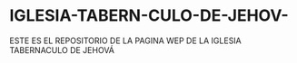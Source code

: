 # IGLESIA-TABERN-CULO-DE-JEHOV-
ESTE ES EL REPOSITORIO DE LA PAGINA WEP DE LA IGLESIA TABERNACULO DE JEHOVÁ
